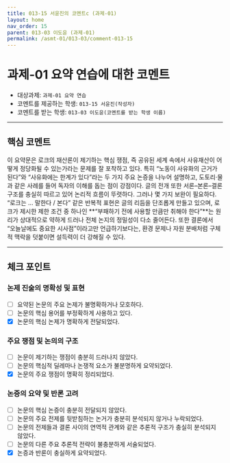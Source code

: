 ```yaml
---
title: 013-15 서윤진의 코멘트c (과제-01) 
layout: home
nav_order: 15
parent: 013-03 이도윤 (과제-01)
permalink: /asmt-01/013-03/comment-013-15
---
```


# 과제-01 요약 연습에 대한 코멘트

- 대상과제: `과제-01 요약 연습`
- 코멘트를 제공하는 학생: `013-15 서윤진(작성자)` 
- 코멘트를 받는 학생: `013-03 이도윤(코멘트를 받는 학생 이름)` 

---

## 핵심 코멘트

이 요약문은 로크의 재산론이 제기하는 핵심 쟁점, 즉 공유된 세계 속에서 사유재산이 어떻게 정당화될 수 있는가라는 문제를 잘 포착하고 있다. 특히 “노동이 사유화의 근거가 된다”와 “사유화에는 한계가 있다”라는 두 가지 주요 논증을 나누어 설명하고, 도토리·물과 같은 사례를 들어 독자의 이해를 돕는 점이 강점이다. 글의 전개 또한 서론–본론–결론 구조를 충실히 따르고 있어 논리적 흐름이 뚜렷하다.
그러나 몇 가지 보완이 필요하다. “로크는 … 말한다 / 본다” 같은 반복적 표현은 글의 리듬을 단조롭게 만들고 있으며, 로크가 제시한 제한 조건 중 하나인 **“부패하기 전에 사용할 만큼만 취해야 한다”**는 원리가 상대적으로 약하게 드러나 전체 논지의 정밀성이 다소 줄어든다. 또한 결론에서 “오늘날에도 중요한 시사점”이라고만 언급하기보다는, 환경 문제나 자원 분배처럼 구체적 맥락을 덧붙이면 설득력이 더 강해질 수 있다.

---

## 체크 포인트

### 논제 진술의 명확성 및 표현  
- [ ] 요약된 논문의 주요 논제가 불명확하거나 모호하다.  
- [ ] 논문의 핵심 용어를 부정확하게 사용하고 있다.  
- [x] 논문의 핵심 논제가 명확하게 전달되었다.  

### 주요 쟁점 및 논의의 구조  
- [ ] 논문이 제기하는 쟁점이 충분히 드러나지 않았다.  
- [ ] 논문의 핵심적 딜레마나 논쟁적 요소가 불분명하게 요약되었다.  
- [x] 논문의 주요 쟁점이 명확히 정리되었다.  

### 논증의 요약 및 반론 고려  
- [ ] 논문의 핵심 논증이 충분히 전달되지 않았다.  
- [ ] 논문의 주요 전제를 뒷받침하는 논거가 충분히 분석되지 않거나 누락되었다.  
- [ ] 논문의 전제들과 결론 사이의 연역적 관계와 같은 추론적 구조가 충실히 분석되지 않았다.  
- [ ] 논문의 다른 주요 추론적 전략이 불충분하게 서술되었다.
- [x] 논증과 반론이 충실하게 요약되었다. 